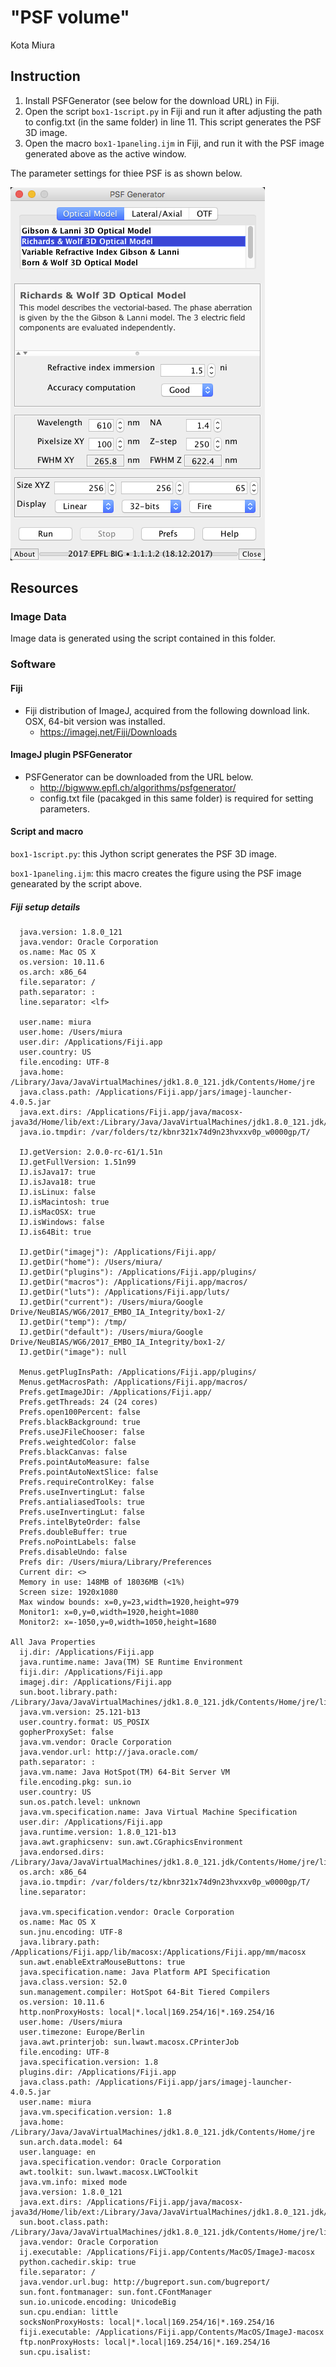# "PSF volume"

Kota Miura

## Instruction

1. Install PSFGenerator (see below for the download URL) in Fiji. 
2. Open the script `box1-1script.py` in Fiji and run it after adjusting the path to config.txt (in the same folder) in line 11. This script generates the PSF 3D image. 
3. Open the macro `box1-1paneling.ijm` in Fiji, and run it with the PSF image generated above as the active window. 

The parameter settings for thiee PSF is as shown below. 

![](GUI_parametersRW.png)

## Resources

### Image Data

Image data is generated using the script contained in this folder. 

### Software

#### Fiji

- Fiji distribution of ImageJ, acquired from the following download link. OSX, 64-bit version was installed. 
  - <https://imagej.net/Fiji/Downloads>

#### ImageJ plugin PSFGenerator

- PSFGenerator can be downloaded from the URL below. 
  - <http://bigwww.epfl.ch/algorithms/psfgenerator/> 
  - config.txt file (pacakged in this same folder) is required for setting parameters. 

#### Script and macro

`box1-1script.py`: this Jython script generates the PSF 3D image. 

`box1-1paneling.ijm`: this macro creates the figure using the PSF image genearated by the script above. 

##### Fiji setup details 

```
  java.version: 1.8.0_121
  java.vendor: Oracle Corporation
  os.name: Mac OS X
  os.version: 10.11.6
  os.arch: x86_64
  file.separator: /
  path.separator: :
  line.separator: <lf>

  user.name: miura
  user.home: /Users/miura
  user.dir: /Applications/Fiji.app
  user.country: US
  file.encoding: UTF-8
  java.home: /Library/Java/JavaVirtualMachines/jdk1.8.0_121.jdk/Contents/Home/jre
  java.class.path: /Applications/Fiji.app/jars/imagej-launcher-4.0.5.jar
  java.ext.dirs: /Applications/Fiji.app/java/macosx-java3d/Home/lib/ext:/Library/Java/JavaVirtualMachines/jdk1.8.0_121.jdk/Contents/Home/jre/jre/lib/ext:/Library/Java/JavaVirtualMachines/jdk1.8.0_121.jdk/Contents/Home/jre/lib/ext:/Library/Java/Extensions:/System/Library/Java/Extensions:/System/Library/Frameworks/JavaVM.framework/Home/lib/ext
  java.io.tmpdir: /var/folders/tz/kbnr321x74d9n23hvxxv0p_w0000gp/T/

  IJ.getVersion: 2.0.0-rc-61/1.51n
  IJ.getFullVersion: 1.51n99
  IJ.isJava17: true
  IJ.isJava18: true
  IJ.isLinux: false
  IJ.isMacintosh: true
  IJ.isMacOSX: true
  IJ.isWindows: false
  IJ.is64Bit: true

  IJ.getDir("imagej"): /Applications/Fiji.app/
  IJ.getDir("home"): /Users/miura/
  IJ.getDir("plugins"): /Applications/Fiji.app/plugins/
  IJ.getDir("macros"): /Applications/Fiji.app/macros/
  IJ.getDir("luts"): /Applications/Fiji.app/luts/
  IJ.getDir("current"): /Users/miura/Google Drive/NeuBIAS/WG6/2017_EMBO_IA_Integrity/box1-2/
  IJ.getDir("temp"): /tmp/
  IJ.getDir("default"): /Users/miura/Google Drive/NeuBIAS/WG6/2017_EMBO_IA_Integrity/box1-2/
  IJ.getDir("image"): null

  Menus.getPlugInsPath: /Applications/Fiji.app/plugins/
  Menus.getMacrosPath: /Applications/Fiji.app/macros/
  Prefs.getImageJDir: /Applications/Fiji.app/
  Prefs.getThreads: 24 (24 cores)
  Prefs.open100Percent: false
  Prefs.blackBackground: true
  Prefs.useJFileChooser: false
  Prefs.weightedColor: false
  Prefs.blackCanvas: false
  Prefs.pointAutoMeasure: false
  Prefs.pointAutoNextSlice: false
  Prefs.requireControlKey: false
  Prefs.useInvertingLut: false
  Prefs.antialiasedTools: true
  Prefs.useInvertingLut: false
  Prefs.intelByteOrder: false
  Prefs.doubleBuffer: true
  Prefs.noPointLabels: false
  Prefs.disableUndo: false
  Prefs dir: /Users/miura/Library/Preferences
  Current dir: <>
  Memory in use: 148MB of 18036MB (<1%)
  Screen size: 1920x1080
  Max window bounds: x=0,y=23,width=1920,height=979
  Monitor1: x=0,y=0,width=1920,height=1080
  Monitor2: x=-1050,y=0,width=1050,height=1680

All Java Properties
  ij.dir: /Applications/Fiji.app
  java.runtime.name: Java(TM) SE Runtime Environment
  fiji.dir: /Applications/Fiji.app
  imagej.dir: /Applications/Fiji.app
  sun.boot.library.path: /Library/Java/JavaVirtualMachines/jdk1.8.0_121.jdk/Contents/Home/jre/lib
  java.vm.version: 25.121-b13
  user.country.format: US_POSIX
  gopherProxySet: false
  java.vm.vendor: Oracle Corporation
  java.vendor.url: http://java.oracle.com/
  path.separator: :
  java.vm.name: Java HotSpot(TM) 64-Bit Server VM
  file.encoding.pkg: sun.io
  user.country: US
  sun.os.patch.level: unknown
  java.vm.specification.name: Java Virtual Machine Specification
  user.dir: /Applications/Fiji.app
  java.runtime.version: 1.8.0_121-b13
  java.awt.graphicsenv: sun.awt.CGraphicsEnvironment
  java.endorsed.dirs: /Library/Java/JavaVirtualMachines/jdk1.8.0_121.jdk/Contents/Home/jre/lib/endorsed
  os.arch: x86_64
  java.io.tmpdir: /var/folders/tz/kbnr321x74d9n23hvxxv0p_w0000gp/T/
  line.separator: 

  java.vm.specification.vendor: Oracle Corporation
  os.name: Mac OS X
  sun.jnu.encoding: UTF-8
  java.library.path: /Applications/Fiji.app/lib/macosx:/Applications/Fiji.app/mm/macosx
  sun.awt.enableExtraMouseButtons: true
  java.specification.name: Java Platform API Specification
  java.class.version: 52.0
  sun.management.compiler: HotSpot 64-Bit Tiered Compilers
  os.version: 10.11.6
  http.nonProxyHosts: local|*.local|169.254/16|*.169.254/16
  user.home: /Users/miura
  user.timezone: Europe/Berlin
  java.awt.printerjob: sun.lwawt.macosx.CPrinterJob
  file.encoding: UTF-8
  java.specification.version: 1.8
  plugins.dir: /Applications/Fiji.app
  java.class.path: /Applications/Fiji.app/jars/imagej-launcher-4.0.5.jar
  user.name: miura
  java.vm.specification.version: 1.8
  java.home: /Library/Java/JavaVirtualMachines/jdk1.8.0_121.jdk/Contents/Home/jre
  sun.arch.data.model: 64
  user.language: en
  java.specification.vendor: Oracle Corporation
  awt.toolkit: sun.lwawt.macosx.LWCToolkit
  java.vm.info: mixed mode
  java.version: 1.8.0_121
  java.ext.dirs: /Applications/Fiji.app/java/macosx-java3d/Home/lib/ext:/Library/Java/JavaVirtualMachines/jdk1.8.0_121.jdk/Contents/Home/jre/jre/lib/ext:/Library/Java/JavaVirtualMachines/jdk1.8.0_121.jdk/Contents/Home/jre/lib/ext:/Library/Java/Extensions:/System/Library/Java/Extensions:/System/Library/Frameworks/JavaVM.framework/Home/lib/ext
  sun.boot.class.path: /Library/Java/JavaVirtualMachines/jdk1.8.0_121.jdk/Contents/Home/jre/lib/resources.jar:/Library/Java/JavaVirtualMachines/jdk1.8.0_121.jdk/Contents/Home/jre/lib/rt.jar:/Library/Java/JavaVirtualMachines/jdk1.8.0_121.jdk/Contents/Home/jre/lib/sunrsasign.jar:/Library/Java/JavaVirtualMachines/jdk1.8.0_121.jdk/Contents/Home/jre/lib/jsse.jar:/Library/Java/JavaVirtualMachines/jdk1.8.0_121.jdk/Contents/Home/jre/lib/jce.jar:/Library/Java/JavaVirtualMachines/jdk1.8.0_121.jdk/Contents/Home/jre/lib/charsets.jar:/Library/Java/JavaVirtualMachines/jdk1.8.0_121.jdk/Contents/Home/jre/lib/jfr.jar:/Library/Java/JavaVirtualMachines/jdk1.8.0_121.jdk/Contents/Home/jre/classes
  java.vendor: Oracle Corporation
  ij.executable: /Applications/Fiji.app/Contents/MacOS/ImageJ-macosx
  python.cachedir.skip: true
  file.separator: /
  java.vendor.url.bug: http://bugreport.sun.com/bugreport/
  sun.font.fontmanager: sun.font.CFontManager
  sun.io.unicode.encoding: UnicodeBig
  sun.cpu.endian: little
  socksNonProxyHosts: local|*.local|169.254/16|*.169.254/16
  fiji.executable: /Applications/Fiji.app/Contents/MacOS/ImageJ-macosx
  ftp.nonProxyHosts: local|*.local|169.254/16|*.169.254/16
  sun.cpu.isalist: 
```



